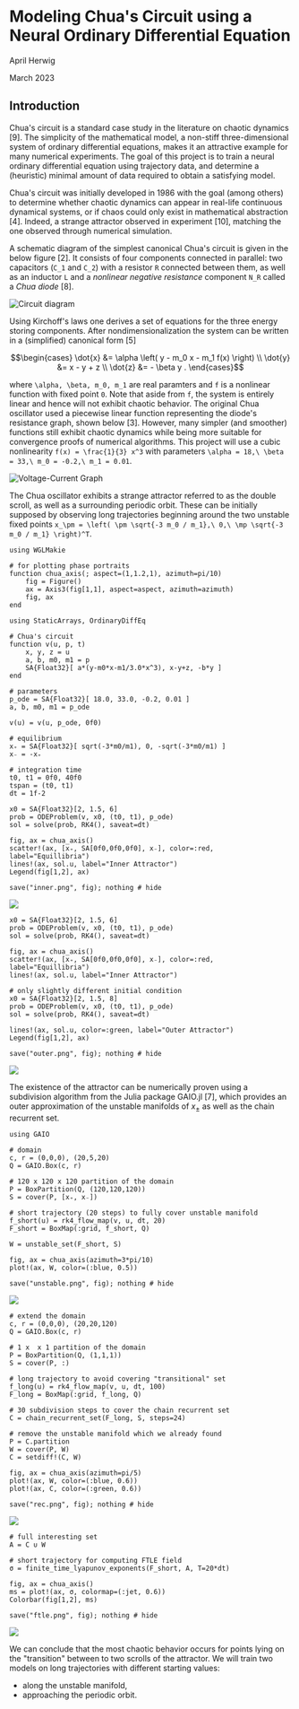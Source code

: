 # Modeling Chua's Circuit using a Neural Ordinary Differential Equation

April Herwig

March 2023

## Introduction

Chua's circuit is a standard case study in the literature on chaotic dynamics [9]. The simplicity of the mathematical model, a non-stiff three-dimensional system of ordinary differential equations, makes it an attractive example for many numerical experiments. The goal of this project is to train a neural ordinary differential equation using trajectory data, and determine a (heuristic) minimal amount of data required to obtain a satisfying model. 

Chua's circuit was initially developed in 1986 with the goal (among others) to determine whether chaotic dynamics can appear in real-life continuous dynamical systems, or if chaos could only exist in mathematical abstraction [4]. Indeed, a strange attractor observed in experiment [10], matching the one observed through numerical simulation. 

A schematic diagram of the simplest canonical Chua's circuit is given in the below figure [2]. It consists of four components connected in parallel: two capacitors (``C_1`` and ``C_2``) with a resistor ``R`` connected between them, as well as an inductor ``L`` and a _nonlinear negative resistance_ component ``N_R`` called a _Chua diode_ [8]. 

![Circuit diagram](assets/Chua's_circuit_with_Chua_diode.svg)

Using Kirchoff's laws one derives a set of equations for the three energy storing components. After nondimensionalization the system can be written in a (simplified) canonical form [5]
```math
\begin{cases}
    \dot{x} &= \alpha \left( y - m_0 x - m_1 f(x) \right) \\
    \dot{y} &= x - y + z \\
    \dot{z} &= - \beta y . 
\end{cases}
```
where ``\alpha, \beta, m_0, m_1`` are real paramters and ``f`` is a nonlinear function with fixed point ``0``. Note that aside from ``f``, the system is entirely linear and hence will not exhibit chaotic behavior. The original Chua oscillator used a piecewise linear function representing the diode's resistance graph, shown below [3]. However, many simpler (and smoother) functions still exhibit chaotic dynamics while being more suitable for convergence proofs of numerical algorithms. This project will use a cubic nonlinearity ``f(x) = \frac{1}{3} x^3`` with parameters ``\alpha = 18,\ \beta = 33,\ m_0 = -0.2,\ m_1 = 0.01``.

![Voltage-Current Graph](assets/Chua_diode_characteristic_curve.svg)

The Chua oscillator exhibits a strange attractor referred to as the double scroll, as well as a surrounding periodic orbit. These can be initially supposed by observing long trajectories beginning around the two unstable fixed points ``x_\pm = \left( \pm \sqrt{-3 m_0 / m_1},\ 0,\ \mp \sqrt{-3 m_0 / m_1} \right)^T``. 


```@example 1
using WGLMakie
```

```@example 1
# for plotting phase portraits
function chua_axis(; aspect=(1,1.2,1), azimuth=pi/10)
    fig = Figure()
    ax = Axis3(fig[1,1], aspect=aspect, azimuth=azimuth)
    fig, ax
end
```

```@example 1
using StaticArrays, OrdinaryDiffEq
```

```@example 1
# Chua's circuit
function v(u, p, t)
    x, y, z = u
    a, b, m0, m1 = p
    SA{Float32}[ a*(y-m0*x-m1/3.0*x^3), x-y+z, -b*y ]
end

# parameters
p_ode = SA{Float32}[ 18.0, 33.0, -0.2, 0.01 ]
a, b, m0, m1 = p_ode

v(u) = v(u, p_ode, 0f0)

# equilibrium
x₊ = SA{Float32}[ sqrt(-3*m0/m1), 0, -sqrt(-3*m0/m1) ]
x₋ = -x₊

# integration time
t0, t1 = 0f0, 40f0
tspan = (t0, t1)
dt = 1f-2
```

```@example 1
x0 = SA{Float32}[2, 1.5, 6]
prob = ODEProblem(v, x0, (t0, t1), p_ode)
sol = solve(prob, RK4(), saveat=dt)
```

```@example 1
fig, ax = chua_axis()
scatter!(ax, [x₊, SA[0f0,0f0,0f0], x₋], color=:red, label="Equillibria")
lines!(ax, sol.u, label="Inner Attractor")
Legend(fig[1,2], ax)

save("inner.png", fig); nothing # hide
```

![](inner.png)


```@example 1
x0 = SA{Float32}[2, 1.5, 6]
prob = ODEProblem(v, x0, (t0, t1), p_ode)
sol = solve(prob, RK4(), saveat=dt)

fig, ax = chua_axis()
scatter!(ax, [x₊, SA[0f0,0f0,0f0], x₋], color=:red, label="Equillibria")
lines!(ax, sol.u, label="Inner Attractor")

# only slightly different initial condition
x0 = SA{Float32}[2, 1.5, 8]
prob = ODEProblem(v, x0, (t0, t1), p_ode)
sol = solve(prob, RK4(), saveat=dt)

lines!(ax, sol.u, color=:green, label="Outer Attractor")
Legend(fig[1,2], ax)

save("outer.png", fig); nothing # hide
```

![](outer.png)


The existence of the attractor can be numerically proven using a subdivision algorithm from the Julia package GAIO.jl [7], which provides an outer approximation of the unstable manifolds of $x_\pm$ as well as the chain recurrent set. 


```@example 1
using GAIO
```

```@example 1
# domain
c, r = (0,0,0), (20,5,20)
Q = GAIO.Box(c, r)

# 120 x 120 x 120 partition of the domain
P = BoxPartition(Q, (120,120,120))
S = cover(P, [x₊, x₋])

# short trajectory (20 steps) to fully cover unstable manifold
f_short(u) = rk4_flow_map(v, u, dt, 20)
F_short = BoxMap(:grid, f_short, Q)

W = unstable_set(F_short, S)
```

```@example 1
fig, ax = chua_axis(azimuth=3*pi/10)
plot!(ax, W, color=(:blue, 0.5))

save("unstable.png", fig); nothing # hide
```

![](unstable.png)

```@example 1
# extend the domain
c, r = (0,0,0), (20,20,120)
Q = GAIO.Box(c, r)

# 1 x  x 1 partition of the domain
P = BoxPartition(Q, (1,1,1))
S = cover(P, :)

# long trajectory to avoid covering "transitional" set
f_long(u) = rk4_flow_map(v, u, dt, 100)
F_long = BoxMap(:grid, f_long, Q)

# 30 subdivision steps to cover the chain recurrent set
C = chain_recurrent_set(F_long, S, steps=24)

# remove the unstable manifold which we already found
P = C.partition
W = cover(P, W)
C = setdiff!(C, W)
```

```@example 1
fig, ax = chua_axis(azimuth=pi/5)
plot!(ax, W, color=(:blue, 0.6))
plot!(ax, C, color=(:green, 0.6))

save("rec.png", fig); nothing # hide
```

![](rec.png)


```@example 1
# full interesting set
A = C ∪ W

# short trajectory for computing FTLE field
σ = finite_time_lyapunov_exponents(F_short, A, T=20*dt)
```

```@example 1
fig, ax = chua_axis()
ms = plot!(ax, σ, colormap=(:jet, 0.6))
Colorbar(fig[1,2], ms)

save("ftle.png", fig); nothing # hide
```

![](ftle.png)


We can conclude that the most chaotic behavior occurs for points lying on the "transition" between to two scrolls of the attractor. We will train two models on long trajectories with different starting values: 
- along the unstable manifold,
- approaching the periodic orbit.


